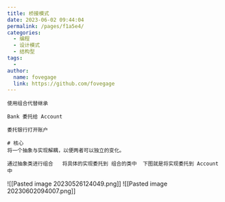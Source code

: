 ```yaml
---
title: 桥接模式
date: 2023-06-02 09:44:04
permalink: /pages/f1a5e4/
categories:
  - 编程
  - 设计模式
  - 结构型
tags:
  - 
author: 
  name: fovegage
  link: https://github.com/fovegage
---
```

```
使用组合代替继承

Bank 委托给 Account

委托银行打开账户

# 核心
将一个抽象与实现解耦，以便两者可以独立的变化。

通过抽象类进行组合   将具体的实现委托到 组合的类中  下图就是将实现委托到 Account 中
```
![[Pasted image 20230526124049.png]]
![[Pasted image 20230602094007.png]]